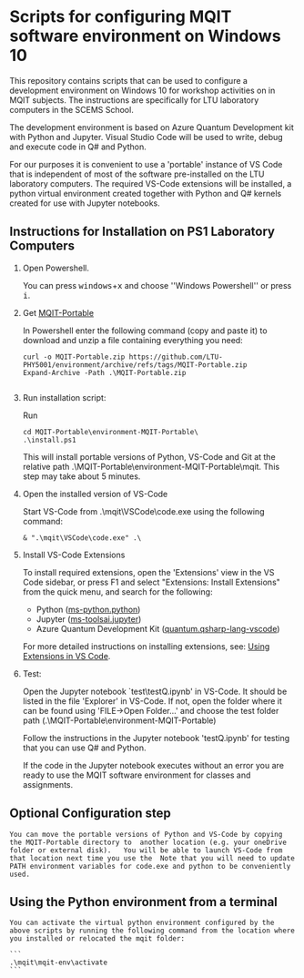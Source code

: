 # Scripts for configuring MQIT software environment on Windows 10

This repository contains scripts that can be used to configure a development environment on Windows 10 for workshop activities on in MQIT subjects. The instructions are specifically for LTU laboratory computers in the SCEMS School.

The development environment is based on Azure Quantum Development kit with Python and Jupyter.  Visual Studio Code will be used to write, debug and execute code in Q# and Python. 

For our purposes it is convenient to use a 'portable' instance of VS Code that is independent of most of the software pre-installed on the LTU laboratory computers. The required VS-Code extensions will be installed, a python virtual environment created together with Python and Q# kernels created for use with Jupyter notebooks.  

## <a name="instructions"></a> Instructions for Installation on PS1 Laboratory Computers

1. Open Powershell.

    You can press <kbd>windows</kbd>+<kbd>x</kbd> and choose ''Windows Powershell'' or press <kbd>i</kbd>.

2. Get [MQIT-Portable](https://github.com/LTU-PHY5001/environment/archive/refs/tags/MQIT-Portable.zip)

    In Powershell enter the following command (copy and paste it) to download and unzip a file containing everything you need:

    ```
    curl -o MQIT-Portable.zip https://github.com/LTU-PHY5001/environment/archive/refs/tags/MQIT-Portable.zip
    Expand-Archive -Path .\MQIT-Portable.zip
    
    
    ```


3. Run installation script:

    Run 

    ```
    cd MQIT-Portable\environment-MQIT-Portable\
    .\install.ps1
    ```

    This will install portable versions of Python, VS-Code and Git at the relative path .\MQIT-Portable\environment-MQIT-Portable\mqit.  This step may take about 5 minutes.

5. Open the installed version of VS-Code

    Start VS-Code from .\mqit\VSCode\code.exe using the following command:

    ```
    & ".\mqit\VSCode\code.exe" .\
    ```

6. Install VS-Code Extensions

    To install required extensions, open the 'Extensions' view in the VS Code sidebar, or press F1 and select "Extensions: Install Extensions" from the quick menu, and search for the following:

    - Python ([ms-python.python](https://marketplace.visualstudio.com/items?itemName=ms-python.python))
    - Jupyter ([ms-toolsai.jupyter](https://marketplace.visualstudio.com/items?itemName=ms-toolsai.jupyter))
    - Azure Quantum Development Kit ([quantum.qsharp-lang-vscode](https://marketplace.visualstudio.com/items?itemName=quantum.qsharp-lang-vscode))

    For more detailed instructions on installing extensions, see:  [Using Extensions in VS Code](https://code.visualstudio.com/docs/introvideos/extend).

6.  Test:
   
    Open the Jupyter notebook `test\testQ.ipynb' in VS-Code.  It should be listed in the file 'Explorer' in VS-Code. If not, open the folder where it can be found using 'FILE->Open Folder...' and choose the test folder path (.\MQIT-Portable\environment-MQIT-Portable)

    Follow the instructions in the Jupyter notebook 'testQ.ipynb' for testing that you can use Q# and Python. 
    
    If the code in the Jupyter notebook executes without an error you are ready to use the MQIT software environment for classes and assignments.


##  Optional Configuration step 

    You can move the portable versions of Python and VS-Code by copying the MQIT-Portable directory to  another location (e.g. your oneDrive folder or external disk).   You will be able to launch VS-Code from that location next time you use the  Note that you will need to update PATH environment variables for code.exe and python to be conveniently used.

##  Using the Python environment from a terminal

    You can activate the virtual python environment configured by the above scripts by running the following command from the location where you installed or relocated the mqit folder:

    ```
    .\mqit\mqit-env\activate
    ```

